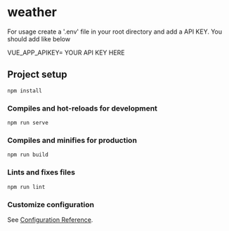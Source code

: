 # weather

For usage create a '.env' file in your root directory and add a API KEY. You should add like below

 VUE_APP_APIKEY= YOUR API KEY HERE


## Project setup
```
npm install
```

### Compiles and hot-reloads for development
```
npm run serve
```

### Compiles and minifies for production
```
npm run build
```

### Lints and fixes files
```
npm run lint
```

### Customize configuration
See [Configuration Reference](https://cli.vuejs.org/config/).
